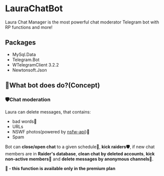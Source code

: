 # LauraChatBot
Laura Chat Manager is the most powerful chat moderator Telegram bot with RP functions and more!

## Packages
- MySql.Data
- Telegram.Bot
- WTelegramClient 3.2.2
- Newtonsoft.Json

## 🤔What bot does do?(Concept)

### 🛡️Chat moderation
Laura can delete messages, that contains:
- bad words🤬
- URLs
- NSWF photos(powered by [nsfw-api](https://github.com/arnidan/nsfw-api))🌟
- Spam

Bot can **close/open chat** to a given schedule🌙, **kick raiders🛡️**, if new chat members are in **Raider's database**, **clean chat by deleted accounts**, **kick non-active members🌟** and **delete messages by anonymous channels🧹**.

**🌟 - this function is available only in the premium plan**



